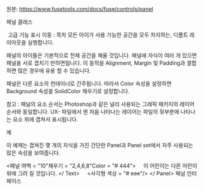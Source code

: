 원본: https://www.fusetools.com/docs/fuse/controls/panel

패널 클래스

 고급 기능 표시
이동 :
목차
모든 아이가 사용 가능한 공간을 모두 차지하는, 디폴트 레이아웃을 실행합니다.

패널의 아이들은 기본적으로 전체 공간을 채울 것입니다. 패널에 자식이 여러 개 있으면 패널을 서로 겹치기 만하면됩니다. 이 동작을 Alignment, Margin 및 Padding과 결합하면 많은 경우에 유용 할 수 있습니다.

패널은 다른 요소의 컨테이너로 간주됩니다. 따라서 Color 속성을 설정하면 Background 속성을 SolidColor 채우기로 설정합니다.

참고 : 패널의 요소 순서는 Photoshop과 같은 널리 사용되는 그래픽 패키지의 레이어 순서와 동일합니다. UX- 파일에서 맨 처음 나타나는 레이어는 파일의 뒷부분에 나타나는 요소 위에 겹쳐서 표시됩니다.

예

이 예제는 겹쳐진 몇 개의 자식을 가진 간단한 Panel과 Panel set에서 자주 사용되는 많은 속성을 보여줍니다.

<패널 여백 = "10"채우기 = "2,4,6,8"Color = "# 444">
    <Text>이 어린이는 다른 어린이 위에 그려 질 것입니다. </ Text>
    <사각형 색상 = "# eee"/>
</ Panel>
패널 인터페이스
